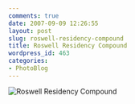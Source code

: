 ```yaml
---
comments: true
date: 2007-09-09 12:26:55
layout: post
slug: roswell-residency-compound
title: Roswell Residency Compound
wordpress_id: 463
categories:
- PhotoBlog
---
```


![Roswell Residency Compound](http://ryanfitzer.com/main/wp-content/uploads/2007/09/roscompound.jpg)
